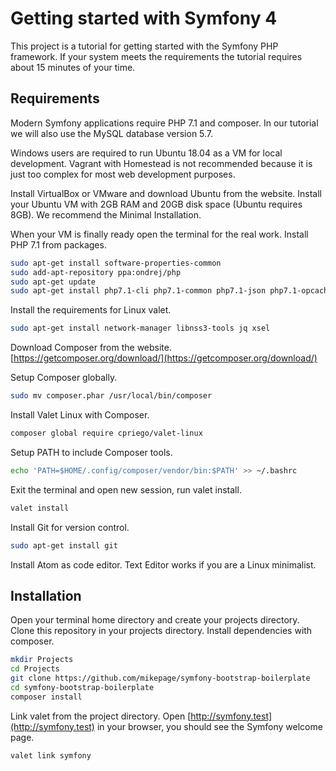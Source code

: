 # Getting started with Symfony 4
This project is a tutorial for getting started with the Symfony PHP framework. If your system meets the requirements the tutorial requires about 15 minutes of your time.

## Requirements

Modern Symfony applications require PHP 7.1 and composer. In our tutorial we will also use the MySQL database version 5.7.

Windows users are required to run Ubuntu 18.04 as a VM for local development. Vagrant with Homestead is not recommended because it is just too complex for most web development purposes. 

Install VirtualBox or VMware and download Ubuntu from the website. Install your Ubuntu VM with 2GB RAM and 20GB disk space (Ubuntu requires 8GB). We recommend the Minimal Installation.

When your VM is finally ready open the terminal for the real work. Install PHP 7.1 from packages.  
```sh
sudo apt-get install software-properties-common  
sudo add-apt-repository ppa:ondrej/php  
sudo apt-get update  
sudo apt-get install php7.1-cli php7.1-common php7.1-json php7.1-opcache php7.1-curl php7.1-mysql php7.1-mbstring php7.1-mcrypt php7.1-xml php7.1-zip php7.1-fpm
```

Install the requirements for Linux valet.
```sh
sudo apt-get install network-manager libnss3-tools jq xsel
```

Download Composer from the website.
[https://getcomposer.org/download/](https://getcomposer.org/download/)

Setup Composer globally.  
```sh
sudo mv composer.phar /usr/local/bin/composer
```

Install Valet Linux with Composer.
```sh
composer global require cpriego/valet-linux
```

Setup PATH to include Composer tools.  
```sh
echo 'PATH=$HOME/.config/composer/vendor/bin:$PATH' >> ~/.bashrc
```

Exit the terminal and open new session, run valet install.  
```sh
valet install
```

Install Git for version control.  
```sh
sudo apt-get install git
```

Install Atom as code editor. Text Editor works if you are a Linux minimalist.

## Installation

Open your terminal home directory and create your projects directory. Clone this repository in your projects directory. Install dependencies with composer.

```sh
mkdir Projects
cd Projects
git clone https://github.com/mikepage/symfony-bootstrap-boilerplate
cd symfony-bootstrap-boilerplate
composer install
```

Link valet from the project directory. Open [http://symfony.test](http://symfony.test) in your browser, you should see the Symfony welcome page.

```sh
valet link symfony
```




